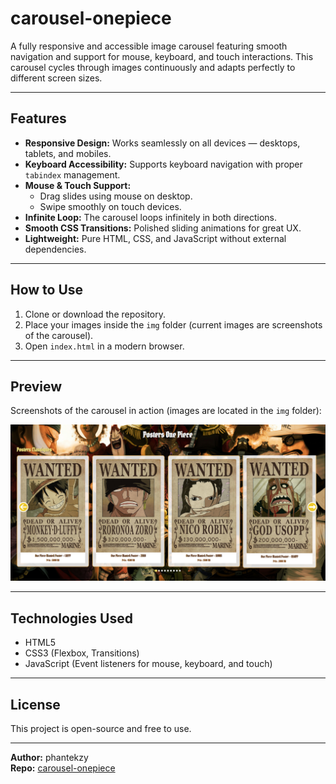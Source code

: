 # carousel-onepiece

A fully responsive and accessible image carousel featuring smooth navigation and support for mouse, keyboard, and touch interactions. This carousel cycles through images continuously and adapts perfectly to different screen sizes.

---

## Features

- **Responsive Design:** Works seamlessly on all devices — desktops, tablets, and mobiles.
- **Keyboard Accessibility:** Supports keyboard navigation with proper `tabindex` management.
- **Mouse & Touch Support:**
  - Drag slides using mouse on desktop.
  - Swipe smoothly on touch devices.
- **Infinite Loop:** The carousel loops infinitely in both directions.
- **Smooth CSS Transitions:** Polished sliding animations for great UX.
- **Lightweight:** Pure HTML, CSS, and JavaScript without external dependencies.

---

## How to Use

1. Clone or download the repository.
2. Place your images inside the `img` folder (current images are screenshots of the carousel).
3. Open `index.html` in a modern browser.

---

## Preview

Screenshots of the carousel in action (images are located in the `img` folder):

![Carousel Screenshot 1](./img/1.png)  
 
---

## Technologies Used

- HTML5
- CSS3 (Flexbox, Transitions)
- JavaScript (Event listeners for mouse, keyboard, and touch)

---

## License

This project is open-source and free to use.

---

**Author:** phantekzy  
**Repo:** [carousel-onepiece](https://github.com/phantekzy/carousel-onepiece)
